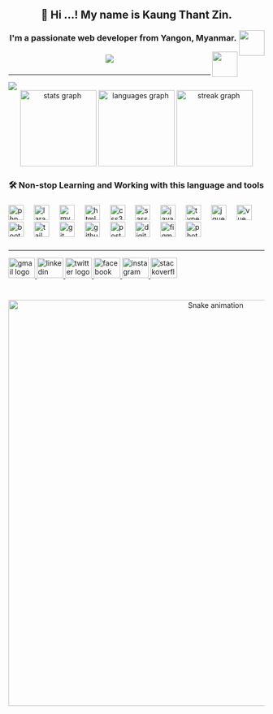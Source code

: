 <h2 align="center">👋 Hi ...! My name is Kaung Thant Zin.</h2>
<img align="right" width="50" height="50" src="https://cultofthepartyparrot.com/flags/hd/myanmarparrot.gif"  />
<h3 align="center">I'm a passionate web developer from Yangon, Myanmar.</h3>
<img align="right" width="50" height="50" src="https://cultofthepartyparrot.com/guests/hd/dogeparrot.gif"  />


###

<p align="center">
  <a href="https://github.com/DenverCoder1/readme-typing-svg">
    <img src="https://readme-typing-svg.herokuapp.com?font=Time+New+Roman&color=00FF70FF&size=20&center=true&vCenter=true&width=600&height=100&lines=Hello..&hearts;++;မင်္ဂလာပါ..&hearts;++;I+am+a+web+developer,;working+at+Starfish+Myanmar+now,;active+learner/researcher,;love+to+learn+new+stuffs..<3">
  </a>
</p>

###

<hr>

<div align="left">
  <img src="https://visitor-badge.laobi.icu/badge?page_id=KaungThantZin2021.KaungThantZin2021&" />
</div>

<div align="center">
  <img src="https://github-readme-stats-sigma-five.vercel.app/api?username=KaungThantZin2021&hide_title=false&hide_rank=false&show_icons=true&include_all_commits=true&count_private=true&disable_animations=false&theme=dark&locale=en&hide_border=true&order=1" height="150" alt="stats graph"  />
  <img src="https://github-readme-stats-sigma-five.vercel.app/api/top-langs?username=KaungThantZin2021&locale=en&hide_title=false&layout=compact&card_width=320&langs_count=5&theme=dark&hide_border=true&order=2" height="150" alt="languages graph"  />
  <img src="https://streak-stats.demolab.com?user=KaungThantZin2021&locale=en&mode=daily&theme=dark&hide_border=true&border_radius=5&order=3" height="150" alt="streak graph"  />
</div>

###

<h3 align="left">🛠 Non-stop Learning and Working with this language and tools</h3>

###

<div align="left">
  <img src="https://cdn.jsdelivr.net/gh/devicons/devicon/icons/php/php-plain.svg" height="30" alt="php"  />
  <img width="12" />

  <img src="https://cdn.jsdelivr.net/gh/devicons/devicon/icons/laravel/laravel-plain-wordmark.svg" height="30" alt="laravel"  />
  <img width="12" />

  <img src="https://cdn.jsdelivr.net/gh/devicons/devicon/icons/mysql/mysql-original-wordmark.svg" height="30" alt="mysql"  />
  <img width="12" />
  
  <img src="https://cdn.jsdelivr.net/gh/devicons/devicon/icons/html5/html5-original.svg" height="30" alt="html5"  />
  <img width="12" />

  <img src="https://cdn.jsdelivr.net/gh/devicons/devicon/icons/css3/css3-original.svg" height="30" alt="css3"  />
  <img width="12" />

  <img src="https://cdn.jsdelivr.net/gh/devicons/devicon/icons/sass/sass-original.svg" height="30" alt="sass"  />
  <img width="12" />
          
  <img src="https://cdn.jsdelivr.net/gh/devicons/devicon/icons/javascript/javascript-original.svg" height="30" alt="javascript"  />
  <img width="12" />
  
  <img src="https://cdn.jsdelivr.net/gh/devicons/devicon/icons/typescript/typescript-original.svg" height="30" alt="typescript"  />
  <img width="12" />

  <img src="https://cdn.jsdelivr.net/gh/devicons/devicon/icons/jquery/jquery-plain-wordmark.svg" height="30" alt="jquery"  />
  <img width="12" />
  
  <img src="https://cdn.jsdelivr.net/gh/devicons/devicon/icons/vuejs/vuejs-original.svg" height="30" alt="vue"  />
  <img width="12" />
  
  <img src="https://cdn.jsdelivr.net/gh/devicons/devicon/icons/bootstrap/bootstrap-original.svg" height="30" alt="bootstrap"  />
  <img width="12" />
  
  <img src="https://cdn.jsdelivr.net/gh/devicons/devicon/icons/tailwindcss/tailwindcss-plain.svg" height="30" alt="tailwindcss"  />
  <img width="12" />

   <img src="https://cdn.jsdelivr.net/gh/devicons/devicon/icons/git/git-original.svg" height="30" alt="git"  />
  <img width="12" />

   <img src="https://cdn.jsdelivr.net/gh/devicons/devicon/icons/github/github-original.svg" height="30" alt="github"  />
  <img width="12" />

  <img src="https://camo.githubusercontent.com/93b32389bf746009ca2370de7fe06c3b5146f4c99d99df65994f9ced0ba41685/68747470733a2f2f7777772e766563746f726c6f676f2e7a6f6e652f6c6f676f732f676574706f73746d616e2f676574706f73746d616e2d69636f6e2e737667" height="30" alt="postman"  />
  <img width="12" />
  
  <img src="https://cdn.jsdelivr.net/gh/devicons/devicon/icons/digitalocean/digitalocean-original.svg" height="30" alt="digitalocean"  />
  <img width="12" />

  <img src="https://cdn.jsdelivr.net/gh/devicons/devicon/icons/figma/figma-original.svg" height="30" alt="figma"  />
  <img width="12" />

  <img src="https://cdn.jsdelivr.net/gh/devicons/devicon/icons/photoshop/photoshop-line.svg" height="30" alt="photoshop"  />
</div>

###

<hr>

<div align="left">
  <a href="mailto:kaungthantzin409@gmail.com" target="_blank">
    <img src="https://raw.githubusercontent.com/maurodesouza/profile-readme-generator/master/src/assets/icons/social/gmail/default.svg" width="52" height="40" alt="gmail logo"  />
  </a>
  <a href="https://www.linkedin.com/in/kaungthantzin2022/" target="_blank">
    <img src="https://raw.githubusercontent.com/maurodesouza/profile-readme-generator/master/src/assets/icons/social/linkedin/default.svg" width="52" height="40" alt="linkedin logo"  />
  </a>
  <a href="https://twitter.com/KaungTZ2021" target="_blank">
    <img src="https://raw.githubusercontent.com/maurodesouza/profile-readme-generator/master/src/assets/icons/social/twitter/default.svg" width="52" height="40" alt="twitter logo"  />
  </a>
  <a href="https://www.facebook.com/profile.php?id=100072869688526" target="_blank">
    <img src="https://raw.githubusercontent.com/maurodesouza/profile-readme-generator/master/src/assets/icons/social/facebook/default.svg" width="52" height="40" alt="facebook logo"  />
  </a>
  <a href="https://www.instagram.com/kaungthantzin409/" target="_blank">
    <img src="https://raw.githubusercontent.com/maurodesouza/profile-readme-generator/master/src/assets/icons/social/instagram/default.svg" width="52" height="40" alt="instagram logo"  />
  </a>
  <a href="https://stackoverflow.com/users/19040342/kaung-thant-zin" target="_blank">
    <img src="https://raw.githubusercontent.com/maurodesouza/profile-readme-generator/master/src/assets/icons/social/stackoverflow/default.svg" width="52" height="40" alt="stackoverflow logo"  />
  </a>
</div>

###

<br clear="both">

<div align="center">
  <img src="https://profile-readme-generator.com/assets/snake.svg" width="800" alt="Snake animation" />
</div>

###

